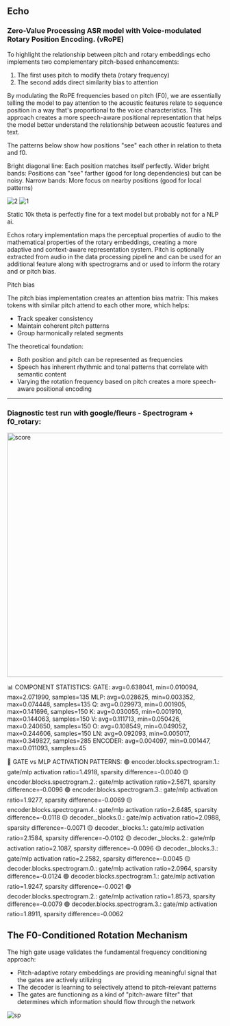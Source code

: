 ## Echo
### Zero-Value Processing ASR model with Voice-modulated Rotary Position Encoding. (vRoPE)

To highlight the relationship between pitch and rotary embeddings echo implements two complementary pitch-based enhancements:

1. The first uses pitch to modify theta (rotary frequency)
2. The second adds direct similarity bias to attention

By modulating the RoPE frequencies based on pitch (F0), we are essentially telling the model to pay attention to the acoustic features relate to sequence position in a way that's proportional to the voice characteristics.  This approach creates a more speech-aware positional representation that helps the model better understand the relationship between acoustic features and text.

The patterns below show how positions "see" each other in relation to theta and f0. 

Bright diagonal line: Each position matches itself perfectly.
Wider bright bands: Positions can "see" farther (good for long dependencies) but can be noisy.
Narrow bands: More focus on nearby positions (good for local patterns)

![2](https://github.com/user-attachments/assets/28d00fc5-2676-41ed-a971-e4d857af43f8)
![1](https://github.com/user-attachments/assets/9089e806-966b-41aa-8793-bee03a6e6be1)

Static 10k theta is perfectly fine for a text model but probably not for a NLP ai.

Echos rotary implementation maps the perceptual properties of audio to the mathematical properties of the rotary embeddings, creating a more adaptive and context-aware representation system. Pitch is optionally extracted from audio in the data processing pipeline and can be used for an additional feature along with spectrograms and or used to inform the rotary and or pitch bias.

Pitch bias

The pitch bias implementation creates an attention bias matrix:
This makes tokens with similar pitch attend to each other more, which helps:

- Track speaker consistency
- Maintain coherent pitch patterns
- Group harmonically related segments

The theoretical foundation:
- Both position and pitch can be represented as frequencies
- Speech has inherent rhythmic and tonal patterns that correlate with semantic content
- Varying the rotation frequency based on pitch creates a more speech-aware positional encoding

--- 

### Diagnostic test run with google/fleurs - Spectrogram + f0_rotary:

<img width="570" alt="score" src="https://github.com/user-attachments/assets/679d5032-6e84-4fe6-892c-6b01c6cb14ce" />

📊 COMPONENT STATISTICS:
  GATE: avg=0.638041, min=0.010094, max=2.071990, samples=135
  MLP: avg=0.028625, min=0.003352, max=0.074448, samples=135
  Q: avg=0.029973, min=0.001905, max=0.141696, samples=150
  K: avg=0.030055, min=0.001910, max=0.144063, samples=150
  V: avg=0.111713, min=0.050426, max=0.240650, samples=150
  O: avg=0.108549, min=0.049052, max=0.244606, samples=150
  LN: avg=0.092093, min=0.005017, max=0.349827, samples=285
  ENCODER: avg=0.004097, min=0.001447, max=0.011093, samples=45

🚨 GATE vs MLP ACTIVATION PATTERNS:
🟢 encoder.blocks.spectrogram.1.: gate/mlp activation ratio=1.4918, sparsity difference=-0.0040
🟡 encoder.blocks.spectrogram.2.: gate/mlp activation ratio=2.5671, sparsity difference=-0.0096
🟢 encoder.blocks.spectrogram.3.: gate/mlp activation ratio=1.9277, sparsity difference=-0.0069
🟡 encoder.blocks.spectrogram.4.: gate/mlp activation ratio=2.6485, sparsity difference=-0.0118
🟡 decoder._blocks.0.: gate/mlp activation ratio=2.0988, sparsity difference=-0.0071
🟡 decoder._blocks.1.: gate/mlp activation ratio=2.1584, sparsity difference=-0.0102
🟡 decoder._blocks.2.: gate/mlp activation ratio=2.1087, sparsity difference=-0.0096
🟡 decoder._blocks.3.: gate/mlp activation ratio=2.2582, sparsity difference=-0.0045
🟡 decoder.blocks.spectrogram.0.: gate/mlp activation ratio=2.0964, sparsity difference=-0.0124
🟢 decoder.blocks.spectrogram.1.: gate/mlp activation ratio=1.9247, sparsity difference=-0.0021
🟢 decoder.blocks.spectrogram.2.: gate/mlp activation ratio=1.8573, sparsity difference=-0.0079
🟢 decoder.blocks.spectrogram.3.: gate/mlp activation ratio=1.8911, sparsity difference=-0.0062


## The F0-Conditioned Rotation Mechanism

The high gate usage validates the fundamental frequency conditioning approach:

- Pitch-adaptive rotary embeddings are providing meaningful signal that the gates are actively utilizing
- The decoder is learning to selectively attend to pitch-relevant patterns
- The gates are functioning as a kind of "pitch-aware filter" that determines which information should flow through the network


![sp](https://github.com/user-attachments/assets/a29f8c97-71c7-4bfc-9c11-76005614822c)
